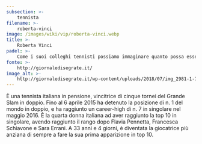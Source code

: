 ```yaml
---
subsection: >-
    tennista
filename: >-
    roberta-vinci
image: /images/wiki/vip/roberta-vinci.webp
title: >-
    Roberta Vinci
padel: >-
    Come i suoi colleghi tennisti possiamo immaginare quanto possa essere forte una finalista di un US Open, appare in diverse fotografie mentre gioca ed ha anche disputato qualche torneo ufficiale italiano.
fonte: >-
    http://giornaledisegrate.it/
image_alt: >-
    http://giornaledisegrate.it/wp-content/uploads/2018/07/img_2981-1-777x437.jpg
---
```

È una tennista italiana in pensione, vincitrice di cinque tornei del Grande Slam in doppio. Fino al 6 aprile 2015 ha detenuto la posizione di n. 1 del mondo in doppio, e ha raggiunto un career-high di n. 7 in singolare nel maggio 2016. È la quarta donna italiana ad aver raggiunto la top 10 in singolare, avendo raggiunto il rango dopo Flavia Pennetta, Francesca Schiavone e Sara Errani. A 33 anni e 4 giorni, è diventata la giocatrice più anziana di sempre a fare la sua prima apparizione in top 10.